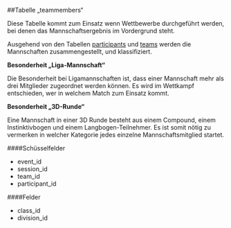 ##Tabelle „teammembers“

Diese Tabelle kommt zum Einsatz wenn Wettbewerbe durchgeführt werden, bei denen das Mannschaftsergebnis im Vordergrund steht.

Ausgehend von den Tabellen [participants] und [teams] werden die Mannschaften zusammengestellt, und klassifiziert. 

**Besonderheit „Liga-Mannschaft“**

Die Besonderheit bei Ligamannschaften ist, dass einer Mannschaft mehr als drei Mitglieder zugeordnet werden können. Es wird im Wettkampf entschieden, wer in welchem Match zum Einsatz kommt. 

**Besonderheit „3D-Runde“**

Eine Mannschaft in einer 3D Runde besteht aus einem Compound, einem Instinktivbogen und einem Langbogen-Teilnehmer. Es ist somit nötig zu vermerken in welcher Kategorie jedes einzelne Mannschaftsmitglied startet.

####Schüsselfelder

* event_id
* session_id
* team_id
* participant_id

####Felder

* class_id
* division_id

[participants]: kapitel_03_03.md
[teams]: kapitel_03_07.md